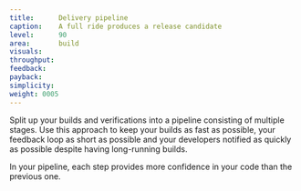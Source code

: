 ```yaml
---
title:      Delivery pipeline
caption:    A full ride produces a release candidate
level:      90
area:       build
visuals:    
throughput:
feedback:   
payback:    
simplicity:       
weight: 0005
---
```


Split up your builds and verifications into a pipeline consisting of multiple stages. 
Use this approach to keep your builds as fast as possible, your feedback loop as short as possible and your developers notified as quickly as possible despite having long-running builds.

In your pipeline, each step provides more confidence in your code than the previous one.

